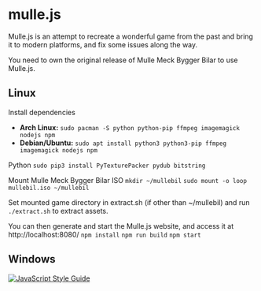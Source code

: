 # mulle.js

Mulle.js is an attempt to recreate a wonderful game from the past and bring it to modern platforms, and fix some issues along the way.

You need to own the original release of Mulle Meck Bygger Bilar to use Mulle.js.

## Linux
Install dependencies
* **Arch Linux:** `sudo pacman -S python python-pip ffmpeg imagemagick nodejs npm`
* **Debian/Ubuntu:** `sudo apt install python3 python3-pip ffmpeg imagemagick nodejs npm`

Python
`sudo pip3 install PyTexturePacker pydub bitstring`

Mount Mulle Meck Bygger Bilar ISO
`mkdir ~/mullebil`
`sudo mount -o loop mullebil.iso ~/mullebil`

Set mounted game directory in extract.sh (if other than ~/mullebil) and run `./extract.sh` to extract assets.

You can then generate and start the Mulle.js website, and access it at http://localhost:8080/
`npm install`
`npm run build`
`npm start`

## Windows

[![JavaScript Style Guide](https://cdn.rawgit.com/standard/standard/master/badge.svg)](https://github.com/standard/standard)
